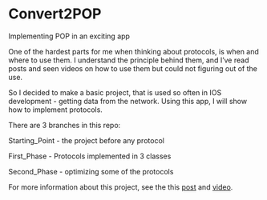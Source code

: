# Convert2POP

Implementing POP in an exciting app

One of the hardest parts for me when thinking about protocols, is when and where to use them. I understand the principle behind them, and I’ve read posts and seen videos on how to use them but could not figuring out of the use.

So I decided to make a basic project, that is used so often in IOS development - getting data from the network.
Using this app, I will show how to implement protocols.


There are 3 branches in this repo:

Starting_Point - the project before any protocol

First_Phase - Protocols implemented in 3 classes

Second_Phase - optimizing some of the protocols

For more information about this project, see the this [post](https://google.com) and  [video](https://youtu.be/YYUqYm1DZ3s).

